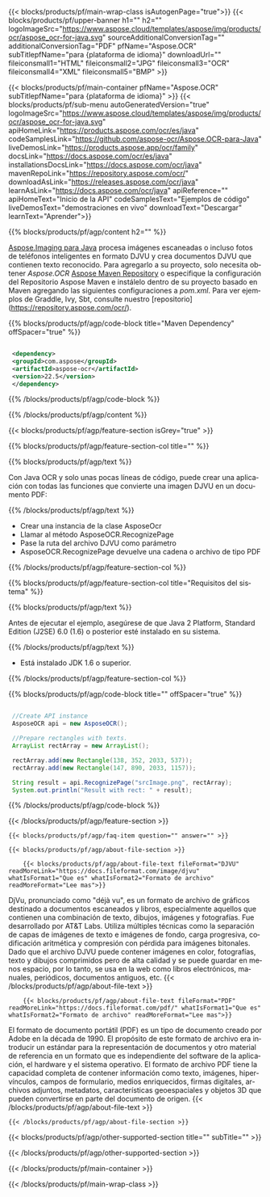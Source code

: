 ﻿---
title:  
weight: 3920
url: /es/java/conversion/djvu-to-pdf/ 
lang: es
langdirlevel: 2
locales: ja,it,ru,de,es,fr,nl,id,lt,pl,pt,vi,tr,ko
description: Código de muestra para la conversión de Java de DJVU a PDF. Utilice el código de ejemplo de la API para la conversión por lotes de archivos DJVU a PDF dentro de cualquier aplicación web o de escritorio basada en Java.
---

{{< blocks/products/pf/main-wrap-class isAutogenPage="true">}}
{{< blocks/products/pf/upper-banner h1="" h2="" logoImageSrc="https://www.aspose.cloud/templates/aspose/img/products/ocr/aspose_ocr-for-java.svg" sourceAdditionalConversionTag="" additionalConversionTag="PDF" pfName="Aspose.OCR" subTitlepfName="para {plataforma de idioma}" downloadUrl="" fileiconsmall1="HTML" fileiconsmall2="JPG" fileiconsmall3="OCR" fileiconsmall4="XML" fileiconsmall5="BMP" >}}


{{< blocks/products/pf/main-container pfName="Aspose.OCR" subTitlepfName="para {plataforma de idioma}" >}}
{{< blocks/products/pf/sub-menu autoGeneratedVersion="true" logoImageSrc="https://www.aspose.cloud/templates/aspose/img/products/ocr/aspose_ocr-for-java.svg" apiHomeLink="https://products.aspose.com/ocr/es/java" codeSamplesLink="https://github.com/aspose-ocr/Aspose.OCR-para-Java" liveDemosLink="https://products.aspose.app/ocr/family" docsLink="https://docs.aspose.com/ocr/es/java" installationsDocsLink="https://docs.aspose.com/ocr/java" mavenRepoLink="https://repository.aspose.com/ocr/" downloadAsLink="https://releases.aspose.com/ocr/java" learnAsLink="https://docs.aspose.com/ocr/java" apiReference="" apiHomeText="Inicio de la API" codeSamplesText="Ejemplos de código" liveDemosText="demostraciones en vivo" downloadText="Descargar" learnText="Aprender">}}

{{% blocks/products/pf/agp/content h2="" %}}



[Aspose.Imaging para Java](https://products.aspose.com/imaging/java)
 procesa imágenes escaneadas o incluso fotos de teléfonos inteligentes en formato DJVU y crea documentos DJVU que contienen texto reconocido. Para agregarlo a su proyecto, solo necesita obtener *Aspose.OCR*
[Aspose Maven Repository](https://repository.aspose.com/webapp/#/artifacts/browse/tree/General/repo/com/aspose/aspose-imaging) o especifique la configuración del Repositorio Aspose Maven
e instálelo dentro de su proyecto basado en Maven agregando las siguientes configuraciones a _pom.xml_. Para ver ejemplos de Graddle, Ivy, Sbt, consulte nuestro [repositorio] (https://repository.aspose.com/ocr/).

{{% blocks/products/pf/agp/code-block title="Maven Dependency" offSpacer="true" %}}

```xml

 <dependency>
 <groupId>com.aspose</groupId>
 <artifactId>aspose-ocr</artifactId>
 <version>22.5</version>
 </dependency>

```

{{% /blocks/products/pf/agp/code-block %}}

{{% /blocks/products/pf/agp/content %}}

{{< blocks/products/pf/agp/feature-section isGrey="true" >}}

{{% blocks/products/pf/agp/feature-section-col title="" %}}

{{% blocks/products/pf/agp/text %}}

Con Java OCR y solo unas pocas líneas de código, puede crear una aplicación con todas las funciones que convierte una imagen DJVU en un documento PDF:

{{% /blocks/products/pf/agp/text %}}

+ Crear una instancia de la clase AsposeOcr
+ Llamar al método AsposeOCR.RecognizePage
+ Pase la ruta del archivo DJVU como parámetro
+ AsposeOCR.RecognizePage devuelve una cadena o archivo de tipo PDF

{{% /blocks/products/pf/agp/feature-section-col %}}

{{% blocks/products/pf/agp/feature-section-col title="Requisitos del sistema" %}}

{{% blocks/products/pf/agp/text %}}

Antes de ejecutar el ejemplo, asegúrese de que Java 2 Platform, Standard Edition (J2SE) 6.0 (1.6) o posterior esté instalado en su sistema.

{{% /blocks/products/pf/agp/text %}}

- Está instalado JDK 1.6 o superior.

{{% /blocks/products/pf/agp/feature-section-col %}}

{{% blocks/products/pf/agp/code-block title="" offSpacer="true" %}}

```java

 //Create API instance
 AsposeOCR api = new AsposeOCR();

 //Prepare rectangles with texts.
 ArrayList rectArray = new ArrayList();

 rectArray.add(new Rectangle(138, 352, 2033, 537));
 rectArray.add(new Rectangle(147, 890, 2033, 1157));

 String result = api.RecognizePage("srcImage.png", rectArray);
 System.out.println("Result with rect: " + result);

```

{{% /blocks/products/pf/agp/code-block %}}

{{< /blocks/products/pf/agp/feature-section >}}

    {{< blocks/products/pf/agp/faq-item question="" answer="" >}}

    {{< blocks/products/pf/agp/about-file-section >}}
       
        {{< blocks/products/pf/agp/about-file-text fileFormat="DJVU" readMoreLink="https://docs.fileformat.com/image/djvu" whatIsFormat1="Que es" whatIsFormat2="Formato de archivo" readMoreFormat="Lee mas">}}
DjVu, pronunciado como "déjà vu", es un formato de archivo de gráficos destinado a documentos escaneados y libros, especialmente aquellos que contienen una combinación de texto, dibujos, imágenes y fotografías. Fue desarrollado por AT&T Labs. Utiliza múltiples técnicas como la separación de capas de imágenes de texto e imágenes de fondo, carga progresiva, codificación aritmética y compresión con pérdida para imágenes bitonales. Dado que el archivo DJVU puede contener imágenes en color, fotografías, texto y dibujos comprimidos pero de alta calidad y se puede guardar en menos espacio, por lo tanto, se usa en la web como libros electrónicos, manuales, periódicos, documentos antiguos, etc.
        {{< /blocks/products/pf/agp/about-file-text >}}

        {{< blocks/products/pf/agp/about-file-text fileFormat="PDF" readMoreLink="https://docs.fileformat.com/pdf/" whatIsFormat1="Que es" whatIsFormat2="Formato de archivo" readMoreFormat="Lee mas">}}
El formato de documento portátil (PDF) es un tipo de documento creado por Adobe en la década de 1990. El propósito de este formato de archivo era introducir un estándar para la representación de documentos y otro material de referencia en un formato que es independiente del software de la aplicación, el hardware y el sistema operativo. El formato de archivo PDF tiene la capacidad completa de contener información como texto, imágenes, hipervínculos, campos de formulario, medios enriquecidos, firmas digitales, archivos adjuntos, metadatos, características geoespaciales y objetos 3D que pueden convertirse en parte del documento de origen.
        {{< /blocks/products/pf/agp/about-file-text >}}

    {{< /blocks/products/pf/agp/about-file-section >}}

<!-- aboutfile Ends -->

{{< blocks/products/pf/agp/other-supported-section title="" subTitle="" >}}



{{< /blocks/products/pf/agp/other-supported-section >}}

{{< /blocks/products/pf/main-container >}}
    
{{< /blocks/products/pf/main-wrap-class >}}
